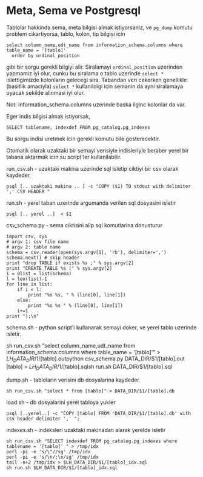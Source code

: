 # Meta, Sema ve Postgresql

Tablolar hakkinda sema, meta bilgisi almak istiyorsaniz, ve `pg_dump`
komutu problem cikartiyorsa, tablo, kolon, tip bilgisi icin

```
select column_name,udt_name from information_schema.columns where table_name = '[tablo]'
  order by ordinal_position
```

gibi bir sorgu gerekli bilgiyi alir. Siralamayi `ordinal_position`
uzerinden yapmamiz iyi olur, cunku bu siralama o tablo uzerinde
`select *` islettigimizde kolonlarin gelecegi sira. Tabandan veri
cekerken genellikle (basitlik amaciyla) `select *` kullanildigi icin
semanin da ayni siralamaya uyacak sekilde alinmasi iyi olur.

Not: information_schema.columns uzerinde baska ilginc kolonlar da var.

Eger indis bilgisi almak istiyorsak,

```
SELECT tablename, indexdef FROM pg_catalog.pg_indexes
```

Bu sorgu indisi uretmek icin gerekli komutu bile gosterecektir.

Otomatik olarak uzaktaki bir semayi verisiyle indisleriyle beraber
yerel bir tabana aktarmak icin su script'ler kullanilabilir.

run_csv.sh - uzaktaki makina uzerinde sql isletip ciktiyi bir csv
olarak kaydeder,

```
psql [.. uzaktaki makina .. ] -c "COPY ($1) TO stdout with delimiter ',' CSV HEADER "
```

run.sh - yerel taban uzerinde argumanda verilen sql dosyasini isletir

```
psql [.. yerel ..]  < $1
```

csv_schema.py - sema ciktisini alip sql komutlarina donusturur

```
import csv, sys
# argv 1: csv file name
# argv 2: table name
schema = csv.reader(open(sys.argv[1], 'rb'), delimiter=',')
schema.next() # skip header
print "drop TABLE if exists %s ;" % sys.argv[2]
print "CREATE TABLE %s (" % sys.argv[2]
i = 0list = list(schema)
l = len(list)-1
for line in list:
    if i < l:
        print "%s %s, " % (line[0], line[1])
    else:
        print "%s %s " % (line[0], line[1])
    i+=1
print ");\n"
```

schema.sh - python script'i kullanarak semayi doker, ve yerel tablo uzerinde isletir. 

sh run_csv.sh "select column_name,udt_name from information_schema.columns where table_name = '[tablo]'" > $LH_DATA_DIR/$1/[tablo].outpython csv_schema.py DATA_DIR/$1/[tablo].out [tablo] > $LH_DATA_DIR/$1/[tablo].sqlsh run.sh DATA_DIR/$1/[tablo].sql

dump.sh - tablolarin verisini db dosyalarina kaydeder

```
sh run_csv.sh "select * from [tablo]" > DATA_DIR/$1/[tablo].db
```

load.sh - db dosyalarini yerel tabloya yukler

```
psql [..yerel..] -c "COPY [tablo] FROM 'DATA_DIR/$1/[tablo].db' with csv header delimiter ',' ";
```

indexes.sh - indeksleri uzaktaki makinadan alarak yerelde isletir

```
sh run_csv.sh "SELECT indexdef FROM pg_catalog.pg_indexes where tablename = '[tablo]' " > /tmp/idx
perl -pi -e 's/\"//sg' /tmp/idx
perl -pi -e 's/\n/;\n/sg' /tmp/idx
tail -n+2 /tmp/idx > $LH_DATA_DIR/$1/[tablo]_idx.sql
sh run.sh $LH_DATA_DIR/$1/[tablo]_idx.sql
```
